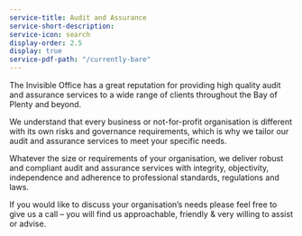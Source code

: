 ```yaml
---
service-title: Audit and Assurance
service-short-description:
service-icon: search
display-order: 2.5
display: true
service-pdf-path: "/currently-bare"
---
```

The Invisible Office has a great reputation for providing high quality audit and assurance services to a wide range of clients throughout the Bay of Plenty and beyond.

We understand that every business or not-for-profit organisation is different with its own risks and governance requirements, which is why we tailor our audit and assurance services to meet your specific needs.

Whatever the size or requirements of your organisation, we deliver robust and compliant audit and assurance services with integrity, objectivity, independence and adherence to professional standards, regulations and laws.

If you would like to discuss your organisation’s needs please feel free to give us a call – you will find us approachable, friendly & very willing to assist or advise.